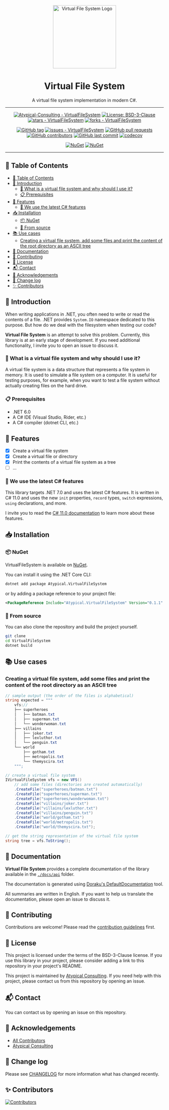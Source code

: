 <div align="center">
  <img src="https://raw.githubusercontent.com/Atypical-Consulting/VirtualFileSystem/main/Logo.png" alt="Virtual File System Logo" width="200" height="200">
  <h1>Virtual File System</h1>
</div>
<p align="center">A virtual file system implementation in modern C#.</p>

---

<div align="center">

[![Atypical-Consulting - VirtualFileSystem](https://img.shields.io/static/v1?label=Atypical-Consulting&message=VirtualFileSystem&color=blue&logo=github)](https://github.com/Atypical-Consulting/VirtualFileSystem "Go to GitHub repo")
[![License: BSD-3-Clause](https://img.shields.io/badge/License-BSD--3--Clause-blue.svg)](https://opensource.org/licenses/BSD-3-Clause)
[![stars - VirtualFileSystem](https://img.shields.io/github/stars/Atypical-Consulting/VirtualFileSystem?style=social)](https://github.com/Atypical-Consulting/VirtualFileSystem)
[![forks - VirtualFileSystem](https://img.shields.io/github/forks/Atypical-Consulting/VirtualFileSystem?style=social)](https://github.com/Atypical-Consulting/VirtualFileSystem)

[![GitHub tag](https://img.shields.io/github/tag/Atypical-Consulting/VirtualFileSystem?include_prereleases=&sort=semver&color=blue)](https://github.com/Atypical-Consulting/VirtualFileSystem/releases/)
[![issues - VirtualFileSystem](https://img.shields.io/github/issues/Atypical-Consulting/VirtualFileSystem)](https://github.com/Atypical-Consulting/VirtualFileSystem/issues)
[![GitHub pull requests](https://img.shields.io/github/issues-pr/Atypical-Consulting/VirtualFileSystem)](https://github.com/Atypical-Consulting/VirtualFileSystem/pulls)
[![GitHub contributors](https://img.shields.io/github/contributors/Atypical-Consulting/VirtualFileSystem)](https://github.com/Atypical-Consulting/VirtualFileSystem/graphs/contributors)
[![GitHub last commit](https://img.shields.io/github/last-commit/Atypical-Consulting/VirtualFileSystem)](https://github.com/Atypical-Consulting/VirtualFileSystem/commits/master)
[![codecov](https://codecov.io/gh/Atypical-Consulting/VirtualFileSystem/branch/main/graph/badge.svg?token=041C4QKW6O)](https://codecov.io/gh/Atypical-Consulting/VirtualFileSystem)

[![NuGet](https://img.shields.io/nuget/v/Atypical.VirtualFileSystem.svg)](https://www.nuget.org/packages/Atypical.VirtualFileSystem)
[![NuGet](https://img.shields.io/nuget/dt/Atypical.VirtualFileSystem.svg)](https://www.nuget.org/packages/Atypical.VirtualFileSystem)
</div>

---

## 📝 Table of Contents

<!-- TOC -->
  * [📝 Table of Contents](#-table-of-contents)
  * [📖 Introduction](#-introduction)
    * [🧐 What is a virtual file system and why should I use it?](#-what-is-a-virtual-file-system-and-why-should-i-use-it)
    * [📋 Prerequisites](#-prerequisites)
  * [📌 Features](#-features)
    * [🚀 We use the latest C# features](#-we-use-the-latest-c-features)
  * [📥 Installation](#-installation)
    * [📦 NuGet](#-nuget)
    * [📁 From source](#-from-source)
  * [📚 Use cases](#-use-cases)
    * [Creating a virtual file system, add some files and print the content of the root directory as an ASCII tree](#creating-a-virtual-file-system-add-some-files-and-print-the-content-of-the-root-directory-as-an-ascii-tree)
  * [📄 Documentation](#-documentation)
  * [🤝 Contributing](#-contributing)
  * [📜 License](#-license)
  * [📬 Contact](#-contact)
  * [🙌 Acknowledgements](#-acknowledgements)
  * [🎉 Change log](#-change-log)
  * [✨ Contributors](#-contributors)
<!-- TOC -->

## 📖 Introduction

When writing applications in .NET, you often need to write or read the contents of a file. .NET provides `System.IO`
namespace dedicated to this purpose. But how do we deal with the filesystem when testing our code?

**Virtual File System** is an attempt to solve this problem. Currently, this library is at an early stage of
development. If you need additional functionality, I invite you to open an issue to discuss it.

### 🧐 What is a virtual file system and why should I use it?

A virtual file system is a data structure that represents a file system in memory. It is used to simulate a file system
on a computer. It is useful for testing purposes, for example, when you want to test a file system without actually
creating files on the hard drive.

### 📋 Prerequisites

- .NET 6.0
- A C# IDE (Visual Studio, Rider, etc.)
- A C# compiler (dotnet CLI, etc.)

## 📌 Features

- [x] Create a virtual file system
- [x] Create a virtual file or directory
- [x] Print the contents of a virtual file system as a tree
- [ ] ...

### 🚀 We use the latest C# features

This library targets .NET 7.0 and uses the latest C# features. It is written in C# 11.0 and uses the new `init`
properties, `record` types, `switch` expressions, `using` declarations, and more.

I invite you to read the [C# 11.0 documentation](https://docs.microsoft.com/en-us/dotnet/csharp/whats-new/csharp-11) to
learn more about these features.

## 📥 Installation

### 📦 NuGet

VirtualFileSystem is available on [NuGet](https://www.nuget.org/packages/VirtualFileSystem/).

You can install it using the .NET Core CLI:

```bash
dotnet add package Atypical.VirtualFileSystem
```

or by adding a package reference to your project file:

```xml
<PackageReference Include="Atypical.VirtualFileSystem" Version="0.1.1" />
```

### 📁 From source

You can also clone the repository and build the project yourself.

```bash
git clone
cd VirtualFileSystem
dotnet build
```

## 📚 Use cases

### Creating a virtual file system, add some files and print the content of the root directory as an ASCII tree

```csharp
// sample output (the order of the files is alphabetical)
string expected = """
    vfs://
    ├── superheroes
    │   ├── batman.txt
    │   ├── superman.txt
    │   └── wonderwoman.txt
    ├── villains
    │   ├── joker.txt
    │   ├── lexluthor.txt
    │   └── penguin.txt
    └── world
        ├── gotham.txt
        ├── metropolis.txt
        └── themyscira.txt
    """;

// create a virtual file system
IVirtualFileSystem vfs = new VFS()
    // add some files (directories are created automatically)
    .CreateFile("superheroes/batman.txt")
    .CreateFile("superheroes/superman.txt")
    .CreateFile("superheroes/wonderwoman.txt")
    .CreateFile("villains/joker.txt")
    .CreateFile("villains/lexluthor.txt")
    .CreateFile("villains/penguin.txt")
    .CreateFile("world/gotham.txt")
    .CreateFile("world/metropolis.txt")
    .CreateFile("world/themyscira.txt");

// get the string representation of the virtual file system
string tree = vfs.ToString();
```

## 📄 Documentation

**Virtual File System** provides a complete documentation of the library available in the [`./docs/api`](./doc/api) folder.

The documentation is generated using [Doraku's DefaultDocumentation](https://github.com/Doraku/DefaultDocumentation) tool.

All summaries are written in English. If you want to help us translate the documentation, please open an issue to
discuss it.

## 🤝 Contributing

Contributions are welcome! Please read the [contribution guidelines](CONTRIBUTING.md) first.

## 📜 License

This project is licensed under the terms of the BSD-3-Clause license.
If you use this library in your project, please consider adding a link to this repository in your project's README.

This project is maintained by [Atypical Consulting](https://www.atypical.consulting/). If you need help with this
project, please contact us from this repository by opening an issue.

## 📬 Contact

You can contact us by opening an issue on this repository.

## 🙌 Acknowledgements

* [All Contributors](../../contributors)
* [Atypical Consulting](https://www.atypical.consulting/)

## 🎉 Change log

Please see [CHANGELOG](CHANGELOG.md) for more information what has changed recently.

## ✨ Contributors

[![Contributors](https://contrib.rocks/image?repo=Atypical-Consulting/VirtualFileSystem)](http://contrib.rocks)
